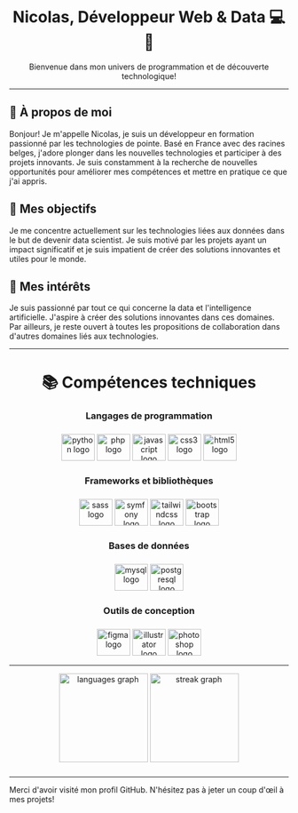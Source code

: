 <h1 align="center">Nicolas, Développeur Web & Data 💻🤖</h1>

<p align="center">Bienvenue dans mon univers de programmation et de découverte technologique!</p>

---

## 🚀 À propos de moi 

Bonjour! Je m'appelle Nicolas, je suis un développeur en formation passionné par les technologies de pointe. Basé en France avec des racines belges, j'adore plonger dans les nouvelles technologies et participer à des projets innovants. Je suis constamment à la recherche de nouvelles opportunités pour améliorer mes compétences et mettre en pratique ce que j'ai appris.



## 💼 Mes objectifs

Je me concentre actuellement sur les technologies liées aux données dans le but de devenir data scientist. Je suis motivé par les projets ayant un impact significatif et je suis impatient de créer des solutions innovantes et utiles pour le monde.



## 🎯 Mes intérêts

Je suis passionné par tout ce qui concerne la data et l'intelligence artificielle. J'aspire à créer des solutions innovantes dans ces domaines. Par ailleurs, je reste ouvert à toutes les propositions de collaboration dans d'autres domaines liés aux technologies.

---


###


<h1 align="center">📚 Compétences techniques</h1>

<h3 align="center">Langages de programmation</h3>

###

<div align="center">
  <img src="https://cdn.jsdelivr.net/gh/devicons/devicon/icons/python/python-original.svg" height="48" width="60" alt="python logo"  />
  <img src="https://cdn.jsdelivr.net/gh/devicons/devicon/icons/php/php-original.svg" height="48" width="60" alt="php logo"  />
  <img src="https://cdn.jsdelivr.net/gh/devicons/devicon/icons/javascript/javascript-original.svg" height="48" width="60" alt="javascript logo"  />
  <img src="https://cdn.jsdelivr.net/gh/devicons/devicon/icons/css3/css3-original.svg" height="48" width="60" alt="css3 logo"  />
  <img src="https://cdn.jsdelivr.net/gh/devicons/devicon/icons/html5/html5-original.svg" height="48" width="60" alt="html5 logo"  />
</div>

###

<h3 align="center">Frameworks et bibliothèques</h3>

###

<div align="center">
  <img src="https://cdn.jsdelivr.net/gh/devicons/devicon/icons/sass/sass-original.svg" height="48" width="60" alt="sass logo"  />
  <img src="https://cdn.jsdelivr.net/gh/devicons/devicon/icons/symfony/symfony-original.svg" height="48" width="60" alt="symfony logo"  />
  <img src="https://cdn.jsdelivr.net/gh/devicons/devicon/icons/tailwindcss/tailwindcss-original-wordmark.svg" height="48" width="60" alt="tailwindcss logo"  />
  <img src="https://cdn.jsdelivr.net/gh/devicons/devicon/icons/bootstrap/bootstrap-original.svg" height="48" width="60" alt="bootstrap logo"  />
</div>

###

<h3 align="center">Bases de données</h3>

###

<div align="center">
  <img src="https://cdn.jsdelivr.net/gh/devicons/devicon/icons/mysql/mysql-original.svg" height="48" width="60" alt="mysql logo"  />
  <img src="https://cdn.jsdelivr.net/gh/devicons/devicon/icons/postgresql/postgresql-original.svg" height="48" width="60" alt="postgresql logo"  />
</div>

###

<h3 align="center">Outils de conception</h3>

###

<div align="center">
  <img src="https://cdn.jsdelivr.net/gh/devicons/devicon/icons/figma/figma-original.svg" height="48" width="60" alt="figma logo"  />
  <img src="https://cdn.jsdelivr.net/gh/devicons/devicon/icons/illustrator/illustrator-plain.svg" height="48" width="60" alt="illustrator logo"  />
  <img src="https://cdn.jsdelivr.net/gh/devicons/devicon/icons/photoshop/photoshop-plain.svg" height="48" width="60" alt="photoshop logo"  />
</div>

---

<div align="center">
  <img src="https://github-readme-stats.vercel.app/api/top-langs?username=nicolasODT&locale=en&hide_title=true&layout=compact&card_width=320&langs_count=6&theme=dracula&hide_border=false&order=2" height="160" alt="languages graph"  />
  <img src="https://streak-stats.demolab.com?user=nicolasODT&locale=en&mode=weekly&theme=dracula&hide_border=false&border_radius=5&date_format=j M[ Y]&order=3" height="160" alt="streak graph"  />
</div>

###


---

Merci d'avoir visité mon profil GitHub. N'hésitez pas à jeter un coup d'œil à mes projets!

